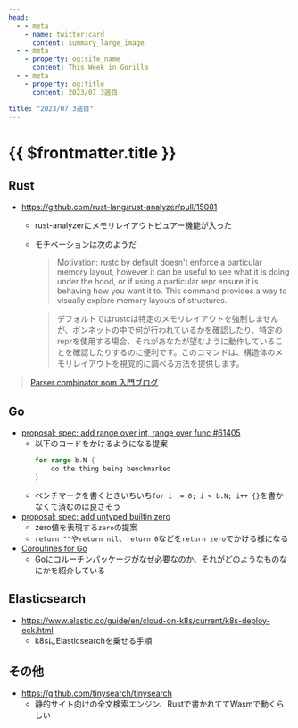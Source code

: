 ```yaml
---
head:
  - - meta
    - name: twitter:card
      content: summary_large_image
  - - meta
    - property: og:site_name
      content: This Week in Gorilla
  - - meta
    - property: og:title
      content: 2023/07 3週目

title: "2023/07 3週目"
---
```


# {{ $frontmatter.title }}

## Rust
- https://github.com/rust-lang/rust-analyzer/pull/15081
  - rust-analyzerにメモリレイアウトビュアー機能が入った
  - モチベーションは次のようだ
    > Motivation: rustc by default doesn't enforce a particular memory layout, however it can be useful to see what it is doing under the hood, or if using a particular repr ensure it is behaving how you want it to. This command provides a way to visually explore memory layouts of structures.

    > デフォルトではrustcは特定のメモリレイアウトを強制しませんが、ボンネットの中で何が行われているかを確認したり、特定のreprを使用する場合、それがあなたが望むように動作していることを確認したりするのに便利です。このコマンドは、構造体のメモリレイアウトを視覚的に調べる方法を提供します。
> [Parser combinator nom 入門ブログ](https://blog.ymgyt.io/entry/getting_started_with_nom/)

## Go
- [proposal: spec: add range over int, range over func #61405](https://github.com/golang/go/issues/61405)
  - 以下のコードをかけるようになる提案
    ```go
    for range b.N {
    	do the thing being benchmarked
    }
    ```
  - ベンチマークを書くときいちいち`for i := 0; i < b.N; i++ {}`を書かなくて済むのは良さそう
- [proposal: spec: add untyped builtin zero](https://github.com/golang/go/issues/61372)
  - zero値を表現する`zero`の提案
  - `return ""`や`return nil`、`return 0`などを`return zero`でかける様になる
- [Coroutines for Go](https://research.swtch.com/coro)
  - Goにコルーチンパッケージがなぜ必要なのか、それがどのようなものなにかを紹介している
  
## Elasticsearch
- https://www.elastic.co/guide/en/cloud-on-k8s/current/k8s-deploy-eck.html
	- k8sにElasticsearchを乗せる手順

## その他
- https://github.com/tinysearch/tinysearch
	- 静的サイト向けの全文検索エンジン、Rustで書かれててWasmで動くらしい
